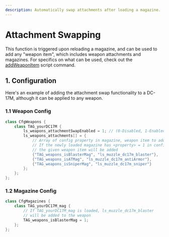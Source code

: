 ```yaml
---
description: Automatically swap attachments after loading a magazine.
---
```


# Attachment Swapping

This function is triggered upon reloading a magazine, and can be used to add any "weapon item", which includes weapon attachments and magazines. For specifics on what can be used, check out the [addWeaponItem](https://community.bistudio.com/wiki/addWeaponItem) script command.

## 1. Configuration

Here's an example of adding the attachment swap functionality to a DC-17M, although it can be applied to any weapon.

### 1.1 Weapon Config

```cpp
class CfgWeapons {
    class TAG_yourDC17M {
        ls_weapons_attachmentSwapEnabled = 1; // (0-Disabled, 1-Enabled)
        ls_weapons_attachments[] = {
            // Array of config property in magazine, weapon item to add
            // If the newly loaded magazine has <property> = 1 in config,
            // the given weapon item will be added
            {"TAG_weapons_isBlasterMag", "ls_muzzle_dc17m_blaster"},
            {"TAG_weapons_isATMag", "ls_muzzle_dc17m_antiArmor"},
            {"TAG_weapons_isSniperMag", "ls_muzzle_dc17m_sniper"}
        };
    };
};
```

### 1.2 Magazine Config

```cpp
class CfgMagazines {
    class TAG_yourDC17M_mag {
        // If TAG_yourDC17M_mag is loaded, ls_muzzle_dc17m_blaster
        // will be added to the weapon
        TAG_weapons_isBlasterMag = 1;
    };
};
```

